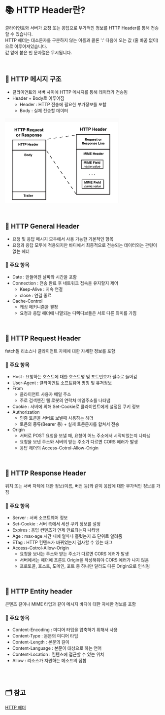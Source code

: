 # 📚 HTTP Header란? 
클라이언트와 서버가 요청 또는 응답으로 부가적인 정보를 HTTP Header를 통해 전송할 수 있습니다.   
HTTP 헤더는 대소문자를 구분하지 않는 이름과 콜론 ':' 다음에 오는 값 (줄 바꿈 없이)으로 이루어져있습니다.    
값 앞에 붙은 빈 문자열은 무시됩니다.

</br>

## 📖 HTTP 메시지 구조
- 클라이언트와 서버 사이에 HTTP 메시지를 통해 데이터가 전송됨
- Header + Body로 이루어짐   
    - Header : HTTP 전송에 필요한 부가정보를 포함
    - Body : 실제 전송할 데이터

![http 메시지 구조](./image/HTTP%20메시지%20구조.png)

</br>


## 📖 HTTP General Header 
- 요청 및 응답 메시지 모두에서 사용 가능한 기본적인 항목
- 요청과 응답 모두에 적용되지만 바디에서 최종적으로 전송되는 데이터와는 관련이 없는 헤더

### 📍 주요 항목
- Date : 만들어진 날짜와 시간을 포함 
- Connection : 전송 완료 후 네트워크 접속을 유지할지 제어
    - Keep-Alive : 지속 연결
    - close : 연결 종료
- Cache-Control 
    - 캐싱 메커니즘을 결정
    - 요청과 응답 헤더에 나열되는 디렉디브들은 서로 다른 의미를 가짐

</br>

## 📖 HTTP Request Header 
fetch될 리소스나 클라이언트 자체에 대한 자세한 정보를 포함

### 📍 주요 항목
- Host : 요청하는 호스트에 대한 호스트명 및 포트번호가 필수로 들어감
- User-Agent : 클라이언트 소프트웨어 명칭 및 유저정보
- From
    - 클라이언트 사용자 메일 주소
    - 주로 검색엔진 웹 로봇의 연락처 메일주소를 나타냄
- Cookie : 서버에 의해 Set-Cookie로 클라이언트에게 설정된 쿠키 정보
- Authorization
    - 인증 토큰을 서버로 보낼때 사용하는 헤더
    - 토큰의 종류(Bearer 등) + 실제 토큰문자를 합쳐서 전송
- Origin
    - 서버로 POST 요청을 보낼 때, 요청이 어느 주소에서 시작되었는지 나타냄
    - 요청을 보낸 주소와 서버의 받는 주소가 다르면 CORS 에러가 발생
    - 응답 헤더의 Access-Cotrol-Allow-Origin


</br> 

## 📖 HTTP Response Header
위치 또는 서버 자체에 대한 정보(이름, 버전 등)와 같이 응답에 대한 부가적인 정보를 가짐
### 📍 주요 항목
- Server : 서버 소프트웨어 정보
- Set-Cookie : 서버 측에서 세션 쿠키 정보를 설정
- Expires : 응답 컨텐츠가 언제 만료되는지 나타냄
- Age : max-age 시간 내에 얼마나 흘렀는지 초 단위로 알려줌
- ETag : HTTP 컨텐츠가 바뀌었는지 검사할 수 있는 태그
- Access-Cotrol-Allow-Origin
    - 요청을 보내는 주소와 받는 주소가 다르면 CORS 에러가 발생
    - 서버에서는 헤더에 프론트 Origin을 작성해줘야 CORS 에러가 나지 않음
    - 프로토콜, 호스트, 도메인, 포트 중 하나만 달라도 다른 Origin으로 인식됨


</br> 

## 📖 HTTP Entity header
콘텐츠 길이나 MIME 타입과 같이 메시지 바디에 대한 자세한 정보를 포함

### 📍 주요 항목
- Content-Encoding : 미디어 타입을 압축하기 위해서 사용
- Content-Type : 본문의 미디어 타입
- Content-Length : 본문의 길이
- Content-Language : 본문이 대상으로 하는 언어
- Content-Location : 컨텐츠에 접근할 수 있는 위치
- Allow : 리소스가 지원하는 메소드의 집합

</br>
</br>

## 🗂️ 참고
[HTTP 헤더](https://wonit.tistory.com/308)